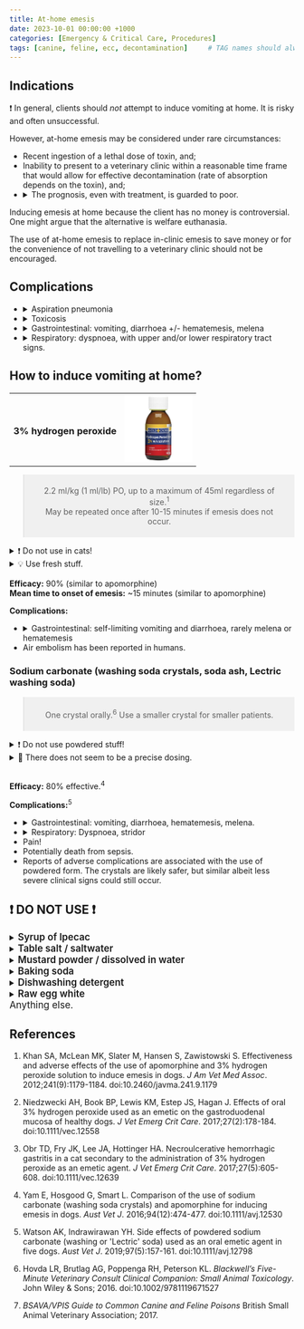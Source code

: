 ```yaml
---
title: At-home emesis
date: 2023-10-01 00:00:00 +1000
categories: [Emergency & Critical Care, Procedures]
tags: [canine, feline, ecc, decontamination]     # TAG names should always be lowercase
---
```


## Indications

&#10071; In general, clients should *not* attempt to induce vomiting at home. It is risky and often unsuccessful.

However, at-home emesis may be considered under rare circumstances:

<ul>
  <li> Recent ingestion of a lethal dose of toxin, and;</li>
  <li> Inability to present to a veterinary clinic within a reasonable time frame that would allow for effective decontamination (rate of absorption depends on the toxin), and;</li>
  <li>
    <details>
    <summary>The prognosis, even with treatment, is guarded to poor.</summary>
    <ul>
      <li> E.g. 1080, paraquat, blue-green algae, karaka berry toxicity etc.</li>
      <li>Unless consumed in very high doses, rodenticide and slug bait toxicities can usually be treated with reasonable prognosis, even without prompt emesis.</li>
    </ul>
    </details>
  </li>
</ul>

Inducing emesis at home because the client has no money is controversial. One might argue that the alternative is welfare euthanasia.

The use of at-home emesis to replace in-clinic emesis to save money or for the convenience of not travelling to a veterinary clinic should not be encouraged.

## Complications

<ul>
  <li>
    <details>
      <summary>Aspiration pneumonia</summary>
      <ul>
        <li>Patients showing neurological signs</li>
        <li>Brachycephalics</li>
      </ul>
    </details>
  </li>
  <li>
    <details>
      <summary>Toxicosis</summary>
      <ul>
        <li>Overdose e.g. salt toxicosis</li>
        <li>Wrong substance used e.g. baking soda or caustic soda or laundry detergent instead of washing soda.</li>
      </ul>
    </details>
  </li>
  <li>
    <details>
      <summary>Gastrointestinal: vomiting, diarrhoea +/- hematemesis, melena</summary>
      <ul>
        <li>Many substances used to induce vomiting are toxins themselves and often cause gastrointestinal signs of vomiting and diarrhoea.</li>
        <li>Severe irritation can cause ulceration and gastrointestinal bleeding.</li>
      </ul>
    </details>
  </li>
  <li>
  <details>
    <summary>Respiratory: dyspnoea, with upper and/or lower respiratory tract signs.</summary>
    <ul>
      <li>Laryngitis and tracheitis can cause upper airway swelling and obstruction.</li>
      <li>Aspiration can cause chemical pneumonitis.</li></ul>
  </details>
  </li>
</ul>

## How to induce vomiting at home?

<table style="width:100%;">
  <tr style="background-color:rgba(255,255,255,0);border-bottom:0pt">
    <td style="white-space:normal">
      <h3 style="font-weight:bold">3% hydrogen peroxide</h3>
    </td>
    <td style="white-space:normal">
      <img src="./assets/images/2023-10-01-emesis/hydrogen-peroxide.jpg" alt="hydrogen peroxide" style="width:120px;height:120px;position:relative;">
    </td>
  </tr>
</table>

<blockquote style="font-size:100%;text-align:center;background-color:rgba(0,0,0,0.05);padding:20px">
  2.2 ml/kg (1 ml/lb) PO, up to a maximum of 45ml regardless of size.<sup>1</sup>
  <br>May be repeated once after 10-15 minutes if emesis does not occur.
</blockquote>

<details>
  <summary>&#10071; Do not use in cats!</summary>
  <ul>Although some have suggested that it can be used cautiously in cats, they may be more susceptible to developing complications of ulcerative gastritis.</ul>
</details>

<details>
  <summary>&#128161; Use fresh stuff.</summary>
  <ul>3% hydrogen peroxide decomposes at a rate of 0.5% each year when stored out of the light at room temperature.</ul>
</details>

<br>
<b>Efficacy:</b> 90% (similar to apomorphine)
<br><b>Mean time to onset of emesis:</b> ~15 minutes (similar to apomorphine)

<b>Complications:</b>
<ul>
  <li>
  <details>
    <summary>Gastrointestinal: self-limiting vomiting and diarrhoea, rarely melena or hematemesis</summary>
    <ul>
      <li>Ulcerative esophagitis, gastritis and duodenitis, especially with repeated dosing.</li>
      <li>Occurs immediately and progresses over hours, self-limiting and resolved within 1-2 weeks.<sup>2</sup></li>
      <li>Gastrointestinal bleeding is possible.</li>
    </ul>
  </details>
  </li>
  <li>Air embolism has been reported in humans.</li>
</ul>

<h3 style="font-weight:bold">Sodium carbonate (washing soda crystals, soda ash, Lectric washing soda)</h3>

<blockquote style="font-size:100%;text-align:center;background-color:rgba(0,0,0,0.05);padding:20px">
One crystal orally.<sup>6</sup> Use a smaller crystal for smaller patients.
</blockquote>

<details>
  <summary>&#10071; Do not use powdered stuff!</summary>
  <ul>
    The powder form is much stronger and more likely to cause severe and painful gastrointestinal ulceration.
    <br>It is also more likely to be aspirated, resulting in pneumonitis.
  </ul>
</details>
<details>
  <summary>&#128173; There does not seem to be a precise dosing.</summary>
  <ul>Other frequently cited dosing include up to 3-5 crystals, or 1 g per 10 kg.</ul>
</details>

<br><b>Efficacy:</b> 80% effective.<sup>4</sup>

<b>Complications:</b><sup>5</sup>
<ul>
  <li>
  <details>
    <summary>Gastrointestinal: vomiting, diarrhoea, hematemesis, melena.</summary>
    <ul>Ulcerative stomatitis, glossitis, pharyngitis, esophagitis, gastritis +/- gastrointestinal bleeding.</ul>
    <ul>Particularly with powdered form.</ul>
  </details>
  </li>
  <li>
  <details>
    <summary>Respiratory: Dyspnoea, stridor</summary>
    <ul>
      <li>Chemically-induced laryngitis</li>
      <li>Chemical pneumonitis +/- secondary bacterial pneumonia.</li>
    </ul>
  </details>
  </li>
  <li>Pain!</li>
  <li>Potentially death from sepsis.</li>
  <li>Reports of adverse complications are associated with the use of powdered form. The crystals are likely safer, but similar albeit less severe clinical signs could still occur.</li>
</ul>


<h2>&#10071; DO NOT USE &#10071;</h2>

  <details>
    <summary><span style="font-size:120%;font-weight:600">Syrup of Ipecac</span></summary>
        <ul>
          <li>Derived from the roots of the ipecacuanha plant. The active ingredients are plant alkaloids, cephaeline, and methyl-cephaeline (emetine), all of which are poisons and induce vomiting.</li>
          <li>It was assumed that if the patient threw up immediately, there would be little concern about its intrinsic poisonous nature. However, evidence for its safety is scant.</li>
          <li>Despite being an effective emetic in humans, studies did not show that it improves patient outcomes, compared to activated charcoal treatment.</li>
          <li>Today, it is no longer recommended and is not commercially available.</li>
          <li>Dose (human): 15-30 ml, followed by a cup of warm water.</li>
        </ul>
  </details>

<details>
  <summary><span style="font-size:120%;font-weight:600">Table salt / saltwater</span></summary>
  <ul>
    <li>Although saltwater is an effective emetic, there is a high risk of overdose and causing hypernatremia (salt toxicity).</li>
    <li>Toxic dose (dog): > 2-3 g/kg, lethal dose (dog): > 4 g/kg [1 teaspoon = 6 grams, 1 tablespoon = 17 grams of salt]</li>
    <li>Dose (human): 1 tablespoon dissolved in a cup of warm water.</li>
  </ul>
</details>

<details>
  <summary><span style="font-size:120%;font-weight:600">Mustard powder / dissolved in water</span></summary>
  <ul>
    <li>Although mustard dissolved in water is safer than most on this list, it is not considered a reliable method of emesis and is not recommended.</li>
    <li>Dry mustard powder should be avoided due to a high risk of aspiration.</li>
    <li>Dose (human): 1-2 teaspoons dissolved in a cup of warm water.</li>
  </ul>
</details>

<details>
  <summary><span style="font-size:120%;font-weight:600">Baking soda</span></summary>
  <ul>
    <li>Unreliable method of inducing emesis.</li>
    <li>Contains sodium, about 1/20 the concentration compared to table salt. Can cause hypernatremia (salt toxicity) when consumed in very large amounts.</li>
    <li>Toxic dose (dog): > 10-20 g/kg (2-4 teaspoons/kg) — vomiting and diarrhoea.</li>
  </ul>
</details>

<details>
  <summary><span style="font-size:120%;font-weight:600">Dishwashing detergent</span></summary>
  <ul>
    <li>A poison itself that can cause vomiting.</li>
    <li>Household-grade dishwashing detergent can cause vomiting and diarrhoea. More serious clinical signs are uncommon.</li>
  </ul>
</details>

<details>
  <summary><span style="font-size:120%;font-weight:600">Raw egg white</span></summary>
  <ul>Does not work.</ul>
</details>

<div style="font-size:120%;font-weight:400">Anything else.</div>

## References

1. Khan SA, McLean MK, Slater M, Hansen S, Zawistowski S. Effectiveness and adverse effects of the use of apomorphine and 3% hydrogen peroxide solution to induce emesis in dogs. *J Am Vet Med Assoc*. 2012;241(9):1179-1184. doi:10.2460/javma.241.9.1179

2. Niedzwecki AH, Book BP, Lewis KM, Estep JS, Hagan J. Effects of oral 3% hydrogen peroxide used as an emetic on the gastroduodenal mucosa of healthy dogs. *J Vet Emerg Crit Care*. 2017;27(2):178-184. doi:10.1111/vec.12558

3. Obr TD, Fry JK, Lee JA, Hottinger HA. Necroulcerative hemorrhagic gastritis in a cat secondary to the administration of 3% hydrogen peroxide as an emetic agent. *J Vet Emerg Crit Care*. 2017;27(5):605-608. doi:10.1111/vec.12639

4. Yam E, Hosgood G, Smart L. Comparison of the use of sodium carbonate (washing soda crystals) and apomorphine for inducing emesis in dogs. *Aust Vet J*. 2016;94(12):474-477. doi:10.1111/avj.12530

5. Watson AK, Indrawirawan YH. Side effects of powdered sodium carbonate (washing or 'Lectric' soda) used as an oral emetic agent in five dogs. *Aust Vet J*. 2019;97(5):157-161. doi:10.1111/avj.12798

6. Hovda LR, Brutlag AG, Poppenga RH, Peterson KL. *Blackwell’s Five-Minute Veterinary Consult Clinical Companion: Small Animal Toxicology*. John Wiley & Sons; 2016. doi:10.1002/9781119671527

7. *BSAVA/VPIS Guide to Common Canine and Feline Poisons* British Small Animal Veterinary Association; 2017.
‌



